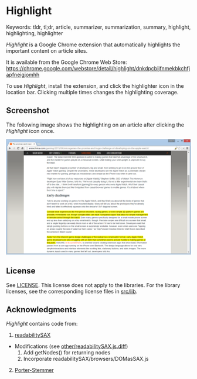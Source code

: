 Highlight
=========

Keywords: tldr, tl;dr, article, summarizer, summarization, summary, highlight, highlighting, highlighter

*Highlight* is a Google Chrome extension that automatically highlights
the important content on article sites.

It is available from the Google Chrome Web Store:
https://chrome.google.com/webstore/detail/highlight/dnkdpcbijfnmekbkchfjapfneigjomhh

To use *Highlight*, install the extension, and click the highlighter
icon in the location bar. Clicking multiple times changes the
highlighting coverage.

Screenshot
----------

The following image shows the highlighting on an article after clicking the
*Highlight* icon once.

![Screenshot](screenshots/1.png?raw=true)

License
-------

See [LICENSE](LICENSE).
This license does not apply to the libraries. For the library licenses, see the corresponding license files
in [src/lib](src/lib).

Acknowledgments
---------------

*Highlight* contains code from:

1. [readabilitySAX](https://github.com/fb55/readabilitySAX)
  * Modifications (see [other/readabilitySAX.js.diff](other/readabilitySAX.js.diff))
    1. Add getNodes() for returning nodes
    2. Incorporate readabilitySAX/browsers/DOMasSAX.js
2. [Porter-Stemmer](https://github.com/kristopolous/Porter-Stemmer)

